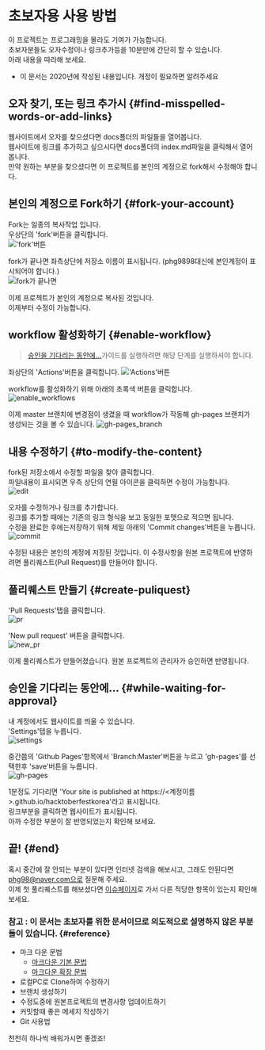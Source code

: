 # 초보자용 사용 방법 
이 프로젝트는 프로그래밍을 몰라도 기여가 가능합니다.  
초보자분들도 오자수정이나 링크추가등을 10분만에 간단히 할 수 있습니다.  
아래 내용을 따라해 보세요. 
* 이 문서는 2020년에 작성된 내용입니다. 개정이 필요하면 알려주세요 

## 오자 찾기, 또는 링크 추가시 {#find-misspelled-words-or-add-links}
웹사이트에서 오자를 찾으셨다면 docs폴더의 파일들을 열어봅니다.    
웹사이트에 링크를 추가하고 싶으시다면 docs폴더의 index.md파일을 클릭해서 열어봅니다.    
만약 원하는 부분을 찾으셨다면 이 프로젝트를 본인의 계정으로 fork해서 수정해야 합니다.

## 본인의 계정으로 Fork하기 {#fork-your-account}
Fork는 일종의 복사작업 입니다.  
우상단의 'fork'버튼을 클릭합니다.  
!['fork'버튼](img/fork.png)  

fork가 끝나면 좌측상단에 저장소 이름이 표시됩니다. (phg9898대신에 본인계정이 표시되어야 합니다.)  
![fork가 끝나면](img/forked.png)  

이제 프로젝트가 본인의 계정으로 복사된 것입니다.  
이제부터 수정이 가능합니다.

## workflow 활성화하기 {#enable-workflow}
> [승인을 기다리는 동안에...](#while-waiting-for-approval)가이드를 실행하려면 해당 단계를 실행하셔야 합니다.

좌상단의 'Actions'버튼을 클릭합니다.
!['Actions'버튼](img/actions.png)

workflow를 활성화하기 위해 아래의 초록색 버튼을 클릭합니다.
![enable_workflows](img/enable_workflows.png)

이제 master 브랜치에 변경점이 생겼을 때 workflow가 작동해 gh-pages 브랜치가 생성되는 것을 볼 수 있습니다.
![gh-pages_branch](img/gh-pages_branch.png)

## 내용 수정하기 {#to-modify-the-content}
fork된 저장소에서 수정할 파일을 찾아 클릭합니다.  
파일내용이 표시되면 우측 상단의 연필 아이콘을 클릭하면 수정이 가능합니다.  
![edit](img/edit.png)  

오자를 수정하거나 링크를 추가합니다.  
링크를 추가할 때에는 기존의 링크 형식을 보고 동일한 포맷으로 적으면 됩니다.  
수정을 완료한 후에는저장하기 위해 제일 아래의 'Commit changes'버튼을 누릅니다.  
![commit](img/commit.png)  

수정된 내용은 본인의 계정에 저장된 것입니다. 이 수정사항을 원본 프로젝트에 반영하려면 풀리퀘스트(Pull Request)를 만들어야 합니다.

## 풀리퀘스트 만들기 {#create-puliquest}
'Pull Requests'탭을 클릭합니다.  
![pr](img/pr.png)  

'New pull request' 버튼을 클릭합니다.  
![new_pr](img/new_pr.png)  

이제 풀리퀘스트가 만들어졌습니다. 원본 프로젝트의 관리자가 승인하면 반영됩니다.  

## 승인을 기다리는 동안에... {#while-waiting-for-approval}
내 계정에서도 웹사이트를 띄울 수 있습니다.  
'Settings'탭을 누릅니다.  
![settings](img/settings.png)  

중간쯤의 'Github Pages'항목에서 'Branch:Master'버튼을 누르고 'gh-pages'를 선택한후 'save'버튼을 누릅니다.  
![gh-pages](img/gh-pages.png)  

1분정도 기다리면 'Your site is published at https://<계정이름>.github.io/hacktoberfestkorea'라고 표시됩니다.  
링크부분을 클릭하면 웹사이트가 표시됩니다.  
아까 수정한 부분이 잘 반영되었는지 확인해 보세요.  

## 끝! {#end}
혹시 중간에 잘 안되는 부분이 있다면 인터넷 검색을 해보시고, 그래도 안된다면 phg98@naver.com으로 질문해 주세요.  
이제 첫 풀리퀘스트를 해보셨다면 [이슈페이지](https://github.com/phg98/hacktoberfestkorea/issues)로 가서 다른 적당한 항목이 있는지 확인해 보세요.  

### 참고 : 이 문서는 초보자를 위한 문서이므로 의도적으로 설명하지 않은 부분들이 있습니다. {#reference}
* 마크 다운 문법
  * [마크다운 기본 문법](https://www.notion.so/MD-Markdown-md-6f90928d5b8a4884b84a540410f8afdd)
  * [마크다운 확장 문법](https://www.notion.so/MD-Markdown-md-c990b53525f3443faa2dc0f292222407)
* 로컬PC로 Clone하여 수정하기
* 브랜치 생성하기
* 수정도중에 원본프로젝트의 변경사항 업데이트하기
* 커밋할때 좋은 메세지 작성하기
* Git 사용법 

천천히 하나씩 배워가시면 좋겠죠!
